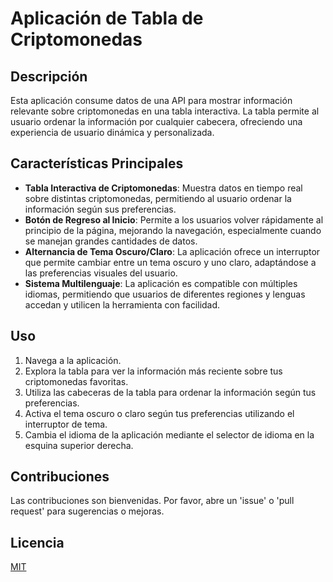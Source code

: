 # Aplicación de Tabla de Criptomonedas

## Descripción

Esta aplicación consume datos de una API para mostrar información relevante sobre criptomonedas en una tabla interactiva. La tabla permite al usuario ordenar la información por cualquier cabecera, ofreciendo una experiencia de usuario dinámica y personalizada.

## Características Principales

- **Tabla Interactiva de Criptomonedas**: Muestra datos en tiempo real sobre distintas criptomonedas, permitiendo al usuario ordenar la información según sus preferencias.
- **Botón de Regreso al Inicio**: Permite a los usuarios volver rápidamente al principio de la página, mejorando la navegación, especialmente cuando se manejan grandes cantidades de datos.
- **Alternancia de Tema Oscuro/Claro**: La aplicación ofrece un interruptor que permite cambiar entre un tema oscuro y uno claro, adaptándose a las preferencias visuales del usuario.
- **Sistema Multilenguaje**: La aplicación es compatible con múltiples idiomas, permitiendo que usuarios de diferentes regiones y lenguas accedan y utilicen la herramienta con facilidad.

## Uso

1. Navega a la aplicación.
2. Explora la tabla para ver la información más reciente sobre tus criptomonedas favoritas.
3. Utiliza las cabeceras de la tabla para ordenar la información según tus preferencias.
4. Activa el tema oscuro o claro según tus preferencias utilizando el interruptor de tema.
5. Cambia el idioma de la aplicación mediante el selector de idioma en la esquina superior derecha.

## Contribuciones

Las contribuciones son bienvenidas. Por favor, abre un 'issue' o 'pull request' para sugerencias o mejoras.

## Licencia

[MIT](LICENSE)
